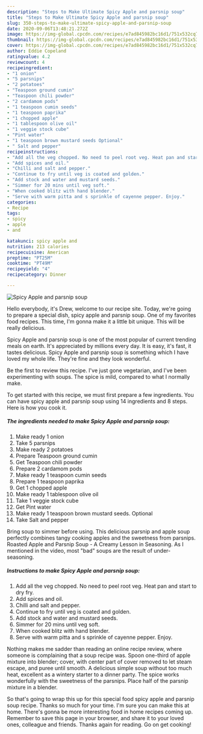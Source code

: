 ```yaml
---
description: "Steps to Make Ultimate Spicy Apple and parsnip soup"
title: "Steps to Make Ultimate Spicy Apple and parsnip soup"
slug: 350-steps-to-make-ultimate-spicy-apple-and-parsnip-soup
date: 2020-09-06T13:48:21.272Z
image: https://img-global.cpcdn.com/recipes/e7ad845982bc16d1/751x532cq70/spicy-apple-and-parsnip-soup-recipe-main-photo.jpg
thumbnail: https://img-global.cpcdn.com/recipes/e7ad845982bc16d1/751x532cq70/spicy-apple-and-parsnip-soup-recipe-main-photo.jpg
cover: https://img-global.cpcdn.com/recipes/e7ad845982bc16d1/751x532cq70/spicy-apple-and-parsnip-soup-recipe-main-photo.jpg
author: Eddie Copeland
ratingvalue: 4.2
reviewcount: 4
recipeingredient:
- "1 onion"
- "5 parsnips"
- "2 potatoes"
- "Teaspoon ground cumin"
- "Teaspoon chili powder"
- "2 cardamom pods"
- "1 teaspoon cumin seeds"
- "1 teaspoon paprika"
- "1 chopped apple"
- "1 tablespoon olive oil"
- "1 veggie stock cube"
- "Pint water"
- "1 teaspoon brown mustard seeds Optional"
- " Salt and pepper"
recipeinstructions:
- "Add all the veg chopped. No need to peel root veg. Heat pan and start to dry fry."
- "Add spices and oil."
- "Chilli and salt and pepper."
- "Continue to fry until veg is coated and golden."
- "Add stock and water and mustard seeds."
- "Simmer for 20 mins until veg soft."
- "When cooked blitz with hand blender."
- "Serve with warm pitta and s sprinkle of cayenne pepper. Enjoy."
categories:
- Recipe
tags:
- spicy
- apple
- and

katakunci: spicy apple and 
nutrition: 213 calories
recipecuisine: American
preptime: "PT25M"
cooktime: "PT49M"
recipeyield: "4"
recipecategory: Dinner

---
```



![Spicy Apple and parsnip soup](https://img-global.cpcdn.com/recipes/e7ad845982bc16d1/751x532cq70/spicy-apple-and-parsnip-soup-recipe-main-photo.jpg)

Hello everybody, it's Drew, welcome to our recipe site. Today, we're going to prepare a special dish, spicy apple and parsnip soup. One of my favorites food recipes. This time, I'm gonna make it a little bit unique. This will be really delicious.

Spicy Apple and parsnip soup is one of the most popular of current trending meals on earth. It's appreciated by millions every day. It is easy, it's fast, it tastes delicious. Spicy Apple and parsnip soup is something which I have loved my whole life. They're fine and they look wonderful.

Be the first to review this recipe. I&#39;ve just gone vegetarian, and I&#39;ve been experimenting with soups. The spice is mild, compared to what I normally make.


To get started with this recipe, we must first prepare a few ingredients. You can have spicy apple and parsnip soup using 14 ingredients and 8 steps. Here is how you cook it.

<!--inarticleads1-->

##### The ingredients needed to make Spicy Apple and parsnip soup:

1. Make ready 1 onion
1. Take 5 parsnips
1. Make ready 2 potatoes
1. Prepare Teaspoon ground cumin
1. Get Teaspoon chili powder
1. Prepare 2 cardamom pods
1. Make ready 1 teaspoon cumin seeds
1. Prepare 1 teaspoon paprika
1. Get 1 chopped apple
1. Make ready 1 tablespoon olive oil
1. Take 1 veggie stock cube
1. Get Pint water
1. Make ready 1 teaspoon brown mustard seeds. Optional
1. Take  Salt and pepper


Bring soup to simmer before using. This delicious parsnip and apple soup perfectly combines tangy cooking apples and the sweetness from parsnips. Roasted Apple and Parsnip Soup - A Creamy Lesson in Seasoning. As I mentioned in the video, most &#34;bad&#34; soups are the result of under-seasoning. 

<!--inarticleads2-->

##### Instructions to make Spicy Apple and parsnip soup:

1. Add all the veg chopped. No need to peel root veg. Heat pan and start to dry fry.
1. Add spices and oil.
1. Chilli and salt and pepper.
1. Continue to fry until veg is coated and golden.
1. Add stock and water and mustard seeds.
1. Simmer for 20 mins until veg soft.
1. When cooked blitz with hand blender.
1. Serve with warm pitta and s sprinkle of cayenne pepper. Enjoy.


Nothing makes me sadder than reading an online recipe review, where someone is complaining that a soup recipe was. Spoon one-third of apple mixture into blender; cover, with center part of cover removed to let steam escape, and puree until smooth. A delicious simple soup without too much heat, excellent as a wintery starter to a dinner party. The spice works wonderfully with the sweetness of the parsnips. Place half of the parsnip mixture in a blender. 

So that's going to wrap this up for this special food spicy apple and parsnip soup recipe. Thanks so much for your time. I'm sure you can make this at home. There's gonna be more interesting food in home recipes coming up. Remember to save this page in your browser, and share it to your loved ones, colleague and friends. Thanks again for reading. Go on get cooking!
